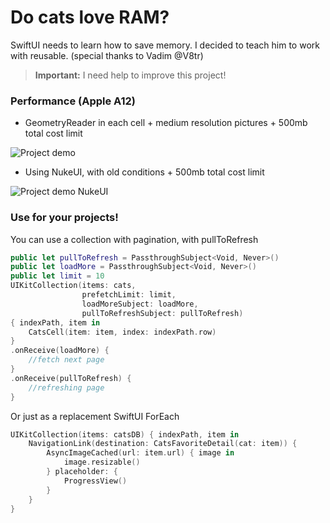 # Do cats love RAM?
SwiftUI needs to learn how to save memory. I decided to teach him to work with reusable.
(special thanks to Vadim @V8tr)
> **Important:** I need help to improve this project!

### Performance (Apple A12)
* GeometryReader in each cell + medium resolution pictures + 500mb total cost limit

![Project demo](screenrecording.gif)

* Using NukeUI, with old conditions + 500mb total cost limit

![Project demo NukeUI](screenrecordingNukeUI.gif)

### Use for your projects!
You can use a collection with pagination, with pullToRefresh
```swift
public let pullToRefresh = PassthroughSubject<Void, Never>()
public let loadMore = PassthroughSubject<Void, Never>()
public let limit = 10
UIKitCollection(items: cats,
                prefetchLimit: limit,
                loadMoreSubject: loadMore,
                pullToRefreshSubject: pullToRefresh)
{ indexPath, item in
    CatsCell(item: item, index: indexPath.row)
}
.onReceive(loadMore) {
    //fetch next page
}
.onReceive(pullToRefresh) {
    //refreshing page
}
```

Or just as a replacement SwiftUI ForEach
```swift
UIKitCollection(items: catsDB) { indexPath, item in
    NavigationLink(destination: CatsFavoriteDetail(cat: item)) {
        AsyncImageCached(url: item.url) { image in
            image.resizable()
        } placeholder: {
            ProgressView()
        }
    }
}
```
